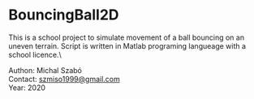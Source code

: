# BouncingBall2D
This is a school project to simulate movement of a ball bouncing on an uneven terrain. Script is written in Matlab programing langueage with a school licence.\\

Authon: Michal Szabó\
Contact: szmiso1999@gmail.com\
Year: 2020
